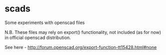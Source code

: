 # scads
Some experiments with openscad files

N.B. These files may rely on export() functionality, not included (as for now) 
in official openscad distribution. 

See here  - http://forum.openscad.org/export-function-tt15428.html#none

